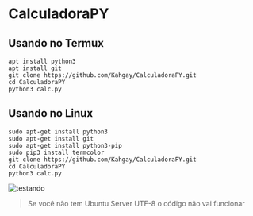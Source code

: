 # CalculadoraPY

## Usando no Termux

```
apt install python3
apt install git
git clone https://github.com/Kahgay/CalculadoraPY.git
cd CalculadoraPY
python3 calc.py
```

## Usando no Linux

```
sudo apt-get install python3
sudo apt-get install git
sudo apt-get install python3-pip
sudo pip3 install termcolor
git clone https://github.com/Kahgay/CalculadoraPY.git
cd CalculadoraPY
python3 calc.py
```
![testando](https://media.discordapp.net/attachments/795130563916595270/900540042487943188/GIF-211020_212220.gif)
> Se você não tem Ubuntu Server UTF-8 o código não vai funcionar
